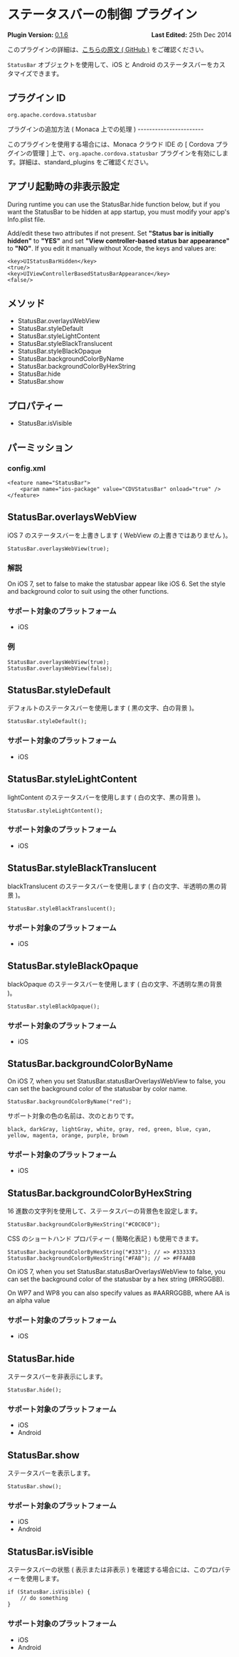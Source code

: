 <!---
    Licensed to the Apache Software Foundation (ASF) under one
    or more contributor license agreements.  See the NOTICE file
    distributed with this work for additional information
    regarding copyright ownership.  The ASF licenses this file
    to you under the Apache License, Version 2.0 (the
    "License"); you may not use this file except in compliance
    with the License.  You may obtain a copy of the License at

      http://www.apache.org/licenses/LICENSE-2.0

    Unless required by applicable law or agreed to in writing,
    software distributed under the License is distributed on an
    "AS IS" BASIS, WITHOUT WARRANTIES OR CONDITIONS OF ANY
    KIND, either express or implied.  See the License for the
    specific language governing permissions and limitations
    under the License.
-->
ステータスバーの制御 プラグイン
===============================

<div>
  <div  style="float: left;" align="left"><b>Plugin Version: </b><a href="https://github.com/apache/cordova-plugin-statusbar/blob/master/RELEASENOTES.md#016-jun-05-2014">0.1.6</a></div>   
  <div align="right" style="float: right;"><b>Last Edited:</b> 25th Dec 2014</div>
  <br/>
</div>
<div class="admonition note">

このプラグインの詳細は、[こちらの原文 ( GitHub
)](https://github.com/apache/cordova-plugin-statusbar/blob/master/README.md)
をご確認ください。

</div>

`StatusBar` オブジェクトを使用して、iOS と Android
のステータスバーをカスタマイズできます。

プラグイン ID
-------------

    org.apache.cordova.statusbar

プラグインの追加方法 ( Monaca 上での処理 ) -----------------------

このプラグインを使用する場合には、Monaca クラウド IDE の \[ Cordova
プラグインの管理 \] 上で、`org.apache.cordova.statusbar`
プラグインを有効にします。詳細は、standard\_plugins をご確認ください。

アプリ起動時の非表示設定
------------------------

During runtime you can use the StatusBar.hide function below, but if you
want the StatusBar to be hidden at app startup, you must modify your
app's Info.plist file.

Add/edit these two attributes if not present. Set **"Status bar is
initially hidden"** to **"YES"** and set **"View controller-based status
bar appearance"** to **"NO"**. If you edit it manually without Xcode,
the keys and values are:

    <key>UIStatusBarHidden</key>
    <true/>
    <key>UIViewControllerBasedStatusBarAppearance</key>
    <false/>

メソッド
--------

-   StatusBar.overlaysWebView
-   StatusBar.styleDefault
-   StatusBar.styleLightContent
-   StatusBar.styleBlackTranslucent
-   StatusBar.styleBlackOpaque
-   StatusBar.backgroundColorByName
-   StatusBar.backgroundColorByHexString
-   StatusBar.hide
-   StatusBar.show

プロパティー
------------

-   StatusBar.isVisible

パーミッション
--------------

### config.xml

    <feature name="StatusBar">
        <param name="ios-package" value="CDVStatusBar" onload="true" />
    </feature>

StatusBar.overlaysWebView
-------------------------

iOS 7 のステータスバーを上書きします ( WebView の上書きではありません
)。

    StatusBar.overlaysWebView(true);

### 解説

On iOS 7, set to false to make the statusbar appear like iOS 6. Set the
style and background color to suit using the other functions.

### サポート対象のプラットフォーム

-   iOS

### 例

    StatusBar.overlaysWebView(true);
    StatusBar.overlaysWebView(false);

StatusBar.styleDefault
----------------------

デフォルトのステータスバーを使用します ( 黒の文字、白の背景 )。

    StatusBar.styleDefault();

### サポート対象のプラットフォーム

-   iOS

StatusBar.styleLightContent
---------------------------

lightContent のステータスバーを使用します ( 白の文字、黒の背景 )。

    StatusBar.styleLightContent();

### サポート対象のプラットフォーム

-   iOS

StatusBar.styleBlackTranslucent
-------------------------------

blackTranslucent のステータスバーを使用します (
白の文字、半透明の黒の背景 )。

    StatusBar.styleBlackTranslucent();

### サポート対象のプラットフォーム

-   iOS

StatusBar.styleBlackOpaque
--------------------------

blackOpaque のステータスバーを使用します ( 白の文字、不透明な黒の背景
)。

    StatusBar.styleBlackOpaque();

### サポート対象のプラットフォーム

-   iOS

StatusBar.backgroundColorByName
-------------------------------

On iOS 7, when you set StatusBar.statusBarOverlaysWebView to false, you
can set the background color of the statusbar by color name.

    StatusBar.backgroundColorByName("red");

サポート対象の色の名前は、次のとおりです。

    black, darkGray, lightGray, white, gray, red, green, blue, cyan, yellow, magenta, orange, purple, brown

### サポート対象のプラットフォーム

-   iOS

StatusBar.backgroundColorByHexString
------------------------------------

16 進数の文字列を使用して、ステータスバーの背景色を設定します。

    StatusBar.backgroundColorByHexString("#C0C0C0");

CSS のショートハンド プロパティー ( 簡略化表記 ) も使用できます。

    StatusBar.backgroundColorByHexString("#333"); // => #333333
    StatusBar.backgroundColorByHexString("#FAB"); // => #FFAABB

On iOS 7, when you set StatusBar.statusBarOverlaysWebView to false, you
can set the background color of the statusbar by a hex string
(\#RRGGBB).

On WP7 and WP8 you can also specify values as \#AARRGGBB, where AA is an
alpha value

### サポート対象のプラットフォーム

-   iOS

StatusBar.hide
--------------

ステータスバーを非表示にします。

    StatusBar.hide();

### サポート対象のプラットフォーム

-   iOS
-   Android

StatusBar.show
--------------

ステータスバーを表示します。

    StatusBar.show();

### サポート対象のプラットフォーム

-   iOS
-   Android

StatusBar.isVisible
-------------------

ステータスバーの状態 ( 表示または非表示 )
を確認する場合には、このプロパティーを使用します。

    if (StatusBar.isVisible) {
        // do something
    }

### サポート対象のプラットフォーム

-   iOS
-   Android

